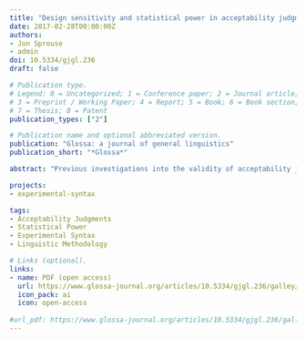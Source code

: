 ```yaml
---
title: "Design sensitivity and statistical power in acceptability judgment experiments"
date: 2017-02-28T00:00:00Z
authors:
- Jon Sprouse
- admin
doi: 10.5334/gjgl.236
draft: false

# Publication type.
# Legend: 0 = Uncategorized; 1 = Conference paper; 2 = Journal article;
# 3 = Preprint / Working Paper; 4 = Report; 5 = Book; 6 = Book section;
# 7 = Thesis; 8 = Patent
publication_types: ["2"]

# Publication name and optional abbreviated version.
publication: "Glossa: a journal of general linguistics"
publication_short: "*Glossa*"

abstract: "Previous investigations into the validity of acceptability judgment data have focused almost exclusively on _type I errors_ (or false positives) because of the consequences of such errors for syntactic theories (Sprouse & Almeida 2012; Sprouse et al. 2013). The current study complements these previous studies by systematically investigating the _type II error rate_ (false negatives), or equivalently, the _statistical power_, of a wide cross-section of possible acceptability judgment experiments. Though type II errors have historically been assumed to be less costly than type I errors, the dynamics of scientific publishing mean that high type II error rates (i.e., studies with low statistical power) can lead to increases in type I error rates in a given field of study. We present a set of experiments and resampling simulations to estimate statistical power for four tasks (forced-choice, Likert scale, magnitude estimation, and yes-no), 50 effect sizes instantiated by real phenomena, sample sizes from 5 to 100 participants, and two approaches to statistical analysis (null hypothesis and Bayesian). Our goals are twofold (i) to provide a fuller picture of the status of acceptability judgment data in syntax, and (ii) to provide detailed information that syntacticians can use to design and evaluate the sensitivity of acceptability judgment experiments in their own research."

projects:
- experimental-syntax

tags:
- Acceptability Judgments
- Statistical Power
- Experimental Syntax
- Linguistic Methodology

# Links (optional).
links:
- name: PDF (open access)
  url: https://www.glossa-journal.org/articles/10.5334/gjgl.236/galley/133/download/
  icon_pack: ai
  icon: open-access
  
#url_pdf: https://www.glossa-journal.org/articles/10.5334/gjgl.236/galley/133/download/
---
```

